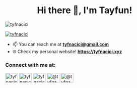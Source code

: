 <h1 align="center">Hi there 👋, I'm Tayfun!</h1>
<p align="left"> <img src="https://komarev.com/ghpvc/?username=tyfnacici&label=Profile%20views&color=0e75b6&style=flat" alt="tyfnacici" /> </p>

<p align="left"> <a href="https://twitter.com/tyfnacici" target="blank"><img src="https://img.shields.io/twitter/follow/tyfnacici?logo=twitter&style=for-the-badge" alt="tyfnacici" /></a> </p>

- 📫 You can reach me at **tyfnacici@gmail.com**
- 🌐 Check my personal website! **https://tyfnacici.xyz**

<h3 align="left">Connect with me at:</h3>
<p align="left">
<a href="https://twitter.com/tyfnacici" target="blank"><img align="center" src="https://raw.githubusercontent.com/rahuldkjain/github-profile-readme-generator/master/src/images/icons/Social/twitter.svg" alt="tyfnacici" height="30" width="40" /></a>
<a href="https://linkedin.com/in/tyfnacici" target="blank"><img align="center" src="https://raw.githubusercontent.com/rahuldkjain/github-profile-readme-generator/master/src/images/icons/Social/linked-in-alt.svg" alt="tyfnacici" height="30" width="40" /></a>
<a href="https://instagram.com/tyfnacici" target="blank"><img align="center" src="https://raw.githubusercontent.com/rahuldkjain/github-profile-readme-generator/master/src/images/icons/Social/instagram.svg" alt="tyfnacici" height="30" width="40" /></a>
<a href="https://medium.com/@tyfnacici" target="blank"><img align="center" src="https://raw.githubusercontent.com/rahuldkjain/github-profile-readme-generator/master/src/images/icons/Social/medium.svg" alt="@tyfnacici" height="30" width="40" /></a>
<a href="https://dev.to/tyfnacici" target="blank"><img align="center" src="https://raw.githubusercontent.com/rahuldkjain/github-profile-readme-generator/master/src/images/icons/Social/devto.svg" alt="@tyfnacici" height="30" width="40" /></a>
</p>
